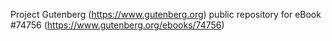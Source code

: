 Project Gutenberg (https://www.gutenberg.org) public repository for
eBook #74756 (https://www.gutenberg.org/ebooks/74756)
